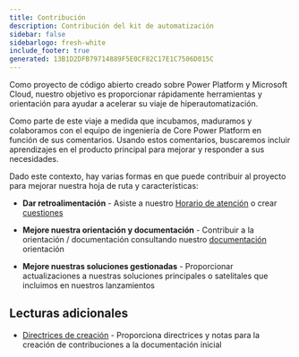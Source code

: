 ```yaml
---
title: Contribución
description: Contribución del kit de automatización
sidebar: false
sidebarlogo: fresh-white
include_footer: true
generated: 13B1D2DFB79714889F5E0CF82C17E1C7506D015C
---
```


Como proyecto de código abierto creado sobre Power Platform y Microsoft Cloud, nuestro objetivo es proporcionar rápidamente herramientas y orientación para ayudar a acelerar su viaje de hiperautomatización.

Como parte de este viaje a medida que incubamos, maduramos y colaboramos con el equipo de ingeniería de Core Power Platform en función de sus comentarios. Usando estos comentarios, buscaremos incluir aprendizajes en el producto principal para mejorar y responder a sus necesidades.

Dado este contexto, hay varias formas en que puede contribuir al proyecto para mejorar nuestra hoja de ruta y características:

- **Dar retroalimentación** - Asiste a nuestro [Horario de atención](/es/office-hours) o crear [cuestiones](/es/contribution/feedback)

- **Mejore nuestra orientación y documentación** - Contribuir a la orientación / documentación consultando nuestro [documentación](/es/contribution/documentation) orientación

- **Mejore nuestras soluciones gestionadas** - Proporcionar actualizaciones a nuestras soluciones principales o satelitales que incluimos en nuestros lanzamientos

## Lecturas adicionales

- [Directrices de creación](/es/contribution/authoring) - Proporciona directrices y notas para la creación de contribuciones a la documentación inicial
